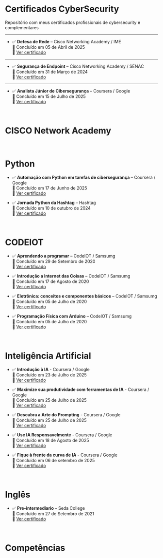 # Certificados CyberSecurity
Repositório com meus certificados profissionais de cybersecurity e complementares

---

- ✅ **Defesa de Rede** – Cisco Networking Academy / IME  
  📅 Concluído em 05 de Abril de 2025  
  🔗 [Ver certificado](https://github.com/JoshuaPortfolioXL/Certificados/blob/main/Defesa-de-Rede-IME-2025.pdf)

---

- ✅ **Segurança de Endpoint** – Cisco Networking Academy / SENAC  
  📅 Concluído em 31 de Março de 2024  
  🔗 [Ver certificado](https://github.com/JoshuaPortfolioXL/Certificados/blob/main/Seguran%C3%A7a%20de%20endpoint%20SENAC.pdf)

---

- ✅ **Analista Júnior de Cibersegurança** – Coursera / Google  
  📅 Concluído em 15 de Julho de 2025  
  🔗 [Ver certificado](https://github.com/JoshuaPortfolioXL/Certificados_e_Competencias/blob/main/Google%20Cybersecurity%20Extended%20Certificate.pdf)

<br/>

# CISCO Network Academy





<br/>

# Python

- ✅ **Automação com Python em tarefas de cibersegurança** – Coursera / Google   
  📅 Concluído em 17 de Junho de 2025   
  🔗 [Ver certificado](https://github.com/JoshuaPortfolioXL/Certificados/blob/main/Certificado%20-%20Automa%C3%A7%C3%A3o%20com%20Python%20em%20tarefas%20de%20ciberseguran%C3%A7a.pdf)


- ✅ **Jornada Python da Hashtag** – Hashtag    
  📅 Concluído em 10 de outubro de 2024   
  🔗 [Ver certificado](https://github.com/JoshuaPortfolioXL/Certificados/blob/main/Certificado%20Python%20jornada%20python.PDF)


  <br/>

# CODEIOT

- ✅ **Aprendendo a programar** – CodeIOT / Samsumg   
  📅 Concluído em 29 de Setembro de 2020   
  🔗 [Ver certificado](https://github.com/JoshuaPortfolioXL/Certificados/blob/main/Aprendendo%20a%20programar.pdf)

- ✅ **Introdução a Internet das Coisas** – CodeIOT / Samsumg   
  📅 Concluído em 17 de Agosto de 2020   
  🔗 [Ver certificado](https://github.com/JoshuaPortfolioXL/Certificados/blob/main/Introdu%C3%A7%C3%A3o%20%C3%A0%20Internet%20das%20Coisas.pdf)

- ✅ **Eletrônica: conceitos e componentes básicos** – CodeIOT / Samsumg  
  📅 Concluído em 05 de Julho de 2020   
  🔗 [Ver certificado](https://github.com/JoshuaPortfolioXL/Certificados/blob/main/Eletr%C3%B4nica%20-%20conceitos%20e%20componentes%20b%C3%A1sicos.pdf)

- ✅ **Programação Física com Arduino** – CodeIOT / Samsumg  
  📅 Concluído em 05 de Julho de 2020   
  🔗 [Ver certificado](https://github.com/JoshuaPortfolioXL/Certificados/blob/main/Programa%C3%A7%C3%A3o%20f%C3%ADsica%20com%20Arduino.pdf)

<br/>

# Inteligência Artificial

- ✅ **Introdução à IA** - Coursera / Google    
  📅 Concluído em 23 de Julho de 2025   
  🔗 [Ver certificado](https://github.com/JoshuaPortfolioXL/Certificados_e_Competencias/blob/main/Introdu%C3%A7%C3%A3o%20a%20Intelig%C3%AAncia%20Artificial.pdf)      

- ✅ **Maximize sua produtividade com ferramentas de IA** - Coursera / Google         
  📅 Concluído em 25 de Julho de 2025       
  🔗 [Ver certificado](https://github.com/JoshuaPortfolioXL/Certificados_e_Competencias/blob/main/Maximize%20sua%20produtividade%20com%20ferramentas%20de%20IA.pdf)       

- ✅ **Descubra a Arte do Prompting** - Coursera / Google         
  📅 Concluído em 25 de Julho de 2025       
  🔗 [Ver certificado](https://github.com/JoshuaPortfolioXL/Certificados_e_Competencias/blob/main/Maximize%20sua%20produtividade%20com%20ferramentas%20de%20IA.pdf)       

- ✅ **Use IA Responsavelmente** - Coursera / Google         
  📅 Concluído em 18 de Agosto de 2025       
  🔗 [Ver certificado](https://github.com/JoshuaPortfolioXL/Certificados_e_Competencias/blob/main/Use%20AI%20Responsibly.pdf)    

- ✅ **Fique à frente da curva de IA** - Coursera / Google         
  📅 Concluído em 06 de setembro de 2025        
  🔗 [Ver certificado](https://github.com/JoshuaPortfolioXL/Certificados_e_Competencias/blob/main/Stay%20Ahead%20of%20the%20AI%20Curve.pdf)   
  
<br/>

# Inglês

- ✅ **Pre-intermediario** – Seda College  
  📅 Concluído em 27 de Setembro de 2021  
  🔗 [Ver certificado](https://github.com/JoshuaPortfolioXL/Certificados/blob/main/DZAF_Pre-Intermediate_Certificate.pdf)

<br/>

# Competências
